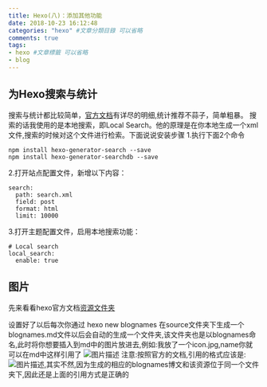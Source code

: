 ```yaml
---
title: Hexo(八)：添加其他功能
date: 2018-10-23 16:12:48
categories: "hexo" #文章分類目錄 可以省略
comments: true
tags:
- hexo #文章標籤 可以省略
- blog
---
```


## 为Hexo搜索与统计
搜索与统计都比较简单，[官方文档](http://theme-next.iissnan.com/third-party-services.html#analytics-busuanzi)有详尽的明细,统计推荐不蒜子，简单粗暴。
搜索的话我使用的是本地搜索，即Local Search。他的原理是在你本地生成一个xml文件,搜索的时候对这个文件进行检索。下面说说安装步骤
1.执行下面2个命令
```
npm install hexo-generator-search --save
npm install hexo-generator-searchdb --save
```
2.打开站点配置文件，新增以下内容：
```
search:
  path: search.xml
  field: post
  format: html
  limit: 10000
```
3.打开主题配置文件，启用本地搜索功能：
```
# Local search
local_search:
  enable: true
```

## 图片

先来看看hexo官方文档[资源文件夹](https://link.zhihu.com/?target=https%253A//hexo.io/zh-cn/docs/asset-folders.html)

设置好了以后每次你通过 hexo new blognames 在source文件夹下生成一个blognames.md文件以后会自动的生成一个文件夹,该文件夹也是以blognames命名,此时将你想要插入到md中的图片放进去,例如:我放了一个icon.jpg,name你就可以在md中这样引用了
![图片描述](icon.jpg)
注意:按照官方的文档,引用的格式应该是:![图片描述](/blognames/http://icon.jp),其实不然,因为生成的相应的blognames博文和该资源位于同一个文件夹下,因此还是上面的引用方式是正确的


